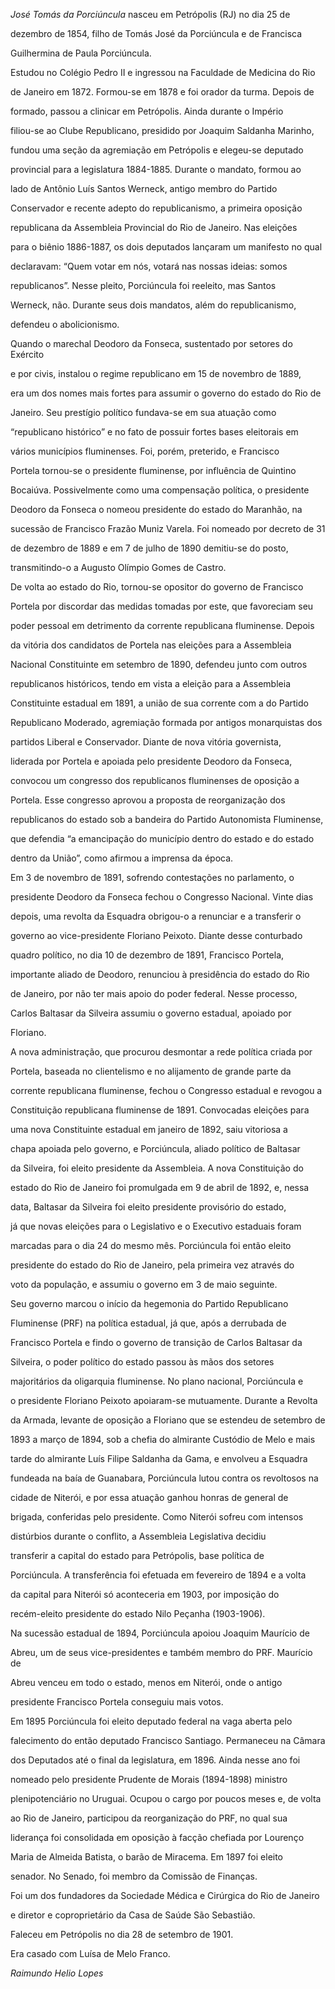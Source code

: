 

*José Tomás da Porciúncula* nasceu em Petrópolis (RJ) no dia 25 de

dezembro de 1854, filho de Tomás José da Porciúncula e de Francisca

Guilhermina de Paula Porciúncula.



Estudou no Colégio Pedro II e ingressou na Faculdade de Medicina do Rio

de Janeiro em 1872. Formou-se em 1878 e foi orador da turma. Depois de

formado, passou a clinicar em Petrópolis. Ainda durante o Império

filiou-se ao Clube Republicano, presidido por Joaquim Saldanha Marinho,

fundou uma seção da agremiação em Petrópolis e elegeu-se deputado

provincial para a legislatura 1884-1885. Durante o mandato, formou ao

lado de Antônio Luís Santos Werneck, antigo membro do Partido

Conservador e recente adepto do republicanismo, a primeira oposição

republicana da Assembleia Provincial do Rio de Janeiro. Nas eleições

para o biênio 1886-1887, os dois deputados lançaram um manifesto no qual

declaravam: “Quem votar em nós, votará nas nossas ideias: somos

republicanos”. Nesse pleito, Porciúncula foi reeleito, mas Santos

Werneck, não. Durante seus dois mandatos, além do republicanismo,

defendeu o abolicionismo.



Quando o marechal Deodoro da Fonseca, sustentado por setores do Exército

e por civis, instalou o regime republicano em 15 de novembro de 1889,

era um dos nomes mais fortes para assumir o governo do estado do Rio de

Janeiro. Seu prestígio político fundava-se em sua atuação como

“republicano histórico” e no fato de possuir fortes bases eleitorais em

vários municípios fluminenses. Foi, porém, preterido, e Francisco

Portela tornou-se o presidente fluminense, por influência de Quintino

Bocaiúva. Possivelmente como uma compensação política, o presidente

Deodoro da Fonseca o nomeou presidente do estado do Maranhão, na

sucessão de Francisco Frazão Muniz Varela. Foi nomeado por decreto de 31

de dezembro de 1889 e em 7 de julho de 1890 demitiu-se do posto,

transmitindo-o a Augusto Olímpio Gomes de Castro.



De volta ao estado do Rio, tornou-se opositor do governo de Francisco

Portela por discordar das medidas tomadas por este, que favoreciam seu

poder pessoal em detrimento da corrente republicana fluminense. Depois

da vitória dos candidatos de Portela nas eleições para a Assembleia

Nacional Constituinte em setembro de 1890, defendeu junto com outros

republicanos históricos, tendo em vista a eleição para a Assembleia

Constituinte estadual em 1891, a união de sua corrente com a do Partido

Republicano Moderado, agremiação formada por antigos monarquistas dos

partidos Liberal e Conservador. Diante de nova vitória governista,

liderada por Portela e apoiada pelo presidente Deodoro da Fonseca,

convocou um congresso dos republicanos fluminenses de oposição a

Portela. Esse congresso aprovou a proposta de reorganização dos

republicanos do estado sob a bandeira do Partido Autonomista Fluminense,

que defendia “a emancipação do município dentro do estado e do estado

dentro da União”, como afirmou a imprensa da época.



Em 3 de novembro de 1891, sofrendo contestações no parlamento, o

presidente Deodoro da Fonseca fechou o Congresso Nacional. Vinte dias

depois, uma revolta da Esquadra obrigou-o a renunciar e a transferir o

governo ao vice-presidente Floriano Peixoto. Diante desse conturbado

quadro político, no dia 10 de dezembro de 1891, Francisco Portela,

importante aliado de Deodoro, renunciou à presidência do estado do Rio

de Janeiro, por não ter mais apoio do poder federal. Nesse processo,

Carlos Baltasar da Silveira assumiu o governo estadual, apoiado por

Floriano.



A nova administração, que procurou desmontar a rede política criada por

Portela, baseada no clientelismo e no alijamento de grande parte da

corrente republicana fluminense, fechou o Congresso estadual e revogou a

Constituição republicana fluminense de 1891. Convocadas eleições para

uma nova Constituinte estadual em janeiro de 1892, saiu vitoriosa a

chapa apoiada pelo governo, e Porciúncula, aliado político de Baltasar

da Silveira, foi eleito presidente da Assembleia. A nova Constituição do

estado do Rio de Janeiro foi promulgada em 9 de abril de 1892, e, nessa

data, Baltasar da Silveira foi eleito presidente provisório do estado,

já que novas eleições para o Legislativo e o Executivo estaduais foram

marcadas para o dia 24 do mesmo mês. Porciúncula foi então eleito

presidente do estado do Rio de Janeiro, pela primeira vez através do

voto da população, e assumiu o governo em 3 de maio seguinte.



Seu governo marcou o início da hegemonia do Partido Republicano

Fluminense (PRF) na política estadual, já que, após a derrubada de

Francisco Portela e findo o governo de transição de Carlos Baltasar da

Silveira, o poder político do estado passou às mãos dos setores

majoritários da oligarquia fluminense. No plano nacional, Porciúncula e

o presidente Floriano Peixoto apoiaram-se mutuamente. Durante a Revolta

da Armada, levante de oposição a Floriano que se estendeu de setembro de

1893 a março de 1894, sob a chefia do almirante Custódio de Melo e mais

tarde do almirante Luís Filipe Saldanha da Gama, e envolveu a Esquadra

fundeada na baía de Guanabara, Porciúncula lutou contra os revoltosos na

cidade de Niterói, e por essa atuação ganhou honras de general de

brigada, conferidas pelo presidente. Como Niterói sofreu com intensos

distúrbios durante o conflito, a Assembleia Legislativa decidiu

transferir a capital do estado para Petrópolis, base política de

Porciúncula. A transferência foi efetuada em fevereiro de 1894 e a volta

da capital para Niterói só aconteceria em 1903, por imposição do

recém-eleito presidente do estado Nilo Peçanha (1903-1906).



Na sucessão estadual de 1894, Porciúncula apoiou Joaquim Maurício de

Abreu, um de seus vice-presidentes e também membro do PRF. Maurício de

Abreu venceu em todo o estado, menos em Niterói, onde o antigo

presidente Francisco Portela conseguiu mais votos.



Em 1895 Porciúncula foi eleito deputado federal na vaga aberta pelo

falecimento do então deputado Francisco Santiago. Permaneceu na Câmara

dos Deputados até o final da legislatura, em 1896. Ainda nesse ano foi

nomeado pelo presidente Prudente de Morais (1894-1898) ministro

plenipotenciário no Uruguai. Ocupou o cargo por poucos meses e, de volta

ao Rio de Janeiro, participou da reorganização do PRF, no qual sua

liderança foi consolidada em oposição à facção chefiada por Lourenço

Maria de Almeida Batista, o barão de Miracema. Em 1897 foi eleito

senador. No Senado, foi membro da Comissão de Finanças.



Foi um dos fundadores da Sociedade Médica e Cirúrgica do Rio de Janeiro

e diretor e coproprietário da Casa de Saúde São Sebastião.



Faleceu em Petrópolis no dia 28 de setembro de 1901.



Era casado com Luísa de Melo Franco.



*Raimundo Helio Lopes*



